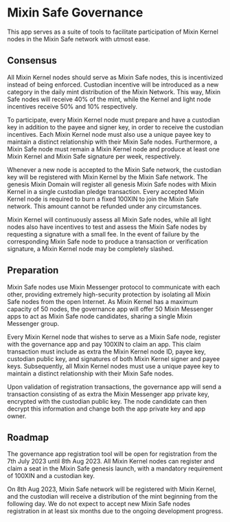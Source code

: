# Mixin Safe Governance

This app serves as a suite of tools to facilitate participation of Mixin Kernel nodes in the Mixin Safe network with utmost ease.

## Consensus

All Mixin Kernel nodes should serve as Mixin Safe nodes, this is incentivized instead of being enforced. Custodian incentive will be introduced as a new category in the daily mint distribution of the Mixin Network. This way, Mixin Safe nodes will receive 40% of the mint, while the Kernel and light node incentives receive 50% and 10% respectively.

To participate, every Mixin Kernel node must prepare and have a custodian key in addition to the payee and signer key, in order to receive the custodian incentives. Each Mixin Kernel node must also use a unique payee key to maintain a distinct relationship with their Mixin Safe nodes. Furthermore, a Mixin Safe node must remain a Mixin Kernel node and produce at least one Mixin Kernel and Mixin Safe signature per week, respectively.

Whenever a new node is accepted to the Mixin Safe network, the custodian key will be registered with Mixin Kernel by the Mixin Safe network. The genesis Mixin Domain will register all genesis Mixin Safe nodes with Mixin Kernel in a single custodian pledge transaction. Every accepted Mixin Kernel node is required to burn a fixed 100XIN to join the Mixin Safe network. This amount cannot be refunded under any circumstances.

Mixin Kernel will continuously assess all Mixin Safe nodes, while all light nodes also have incentives to test and assess the Mixin Safe nodes by requesting a signature with a small fee. In the event of failure by the corresponding Mixin Safe node to produce a transaction or verification signature, a Mixin Kernel node may be completely slashed.

## Preparation

Mixin Safe nodes use Mixin Messenger protocol to communicate with each other, providing extremely high-security protection by isolating all Mixin Safe nodes from the open Internet. As Mixin Kernel has a maximum capacity of 50 nodes, the governance app will offer 50 Mixin Messenger apps to act as Mixin Safe node candidates, sharing a single Mixin Messenger group.

Every Mixin Kernel node that wishes to serve as a Mixin Safe node, register with the governance app and pay 100XIN to claim an app. This claim transaction must include as extra the Mixin Kernel node ID, payee key, custodian public key, and signatures of both Mixin Kernel signer and payee keys. Subsequently, all Mixin Kernel nodes must use a unique payee key to maintain a distinct relationship with their Mixin Safe nodes.

Upon validation of registration transactions, the governance app will send a transaction consisting of as extra the Mixin Messenger app private key, encrypted with the custodian public key. The node candidate can then decrypt this information and change both the app private key and app owner.

## Roadmap

The governance app registration tool will be open for registration from the 7th July 2023 until 8th Aug 2023. All Mixin Kernel nodes can register and claim a seat in the Mixin Safe genesis launch, with a mandatory requirement of 100XIN and a custodian key.

On 8th Aug 2023, Mixin Safe network will be registered with Mixin Kernel, and the custodian will receive a distribution of the mint beginning from the following day. We do not expect to accept new Mixin Safe nodes registration in at least six months due to the ongoing development progress.
